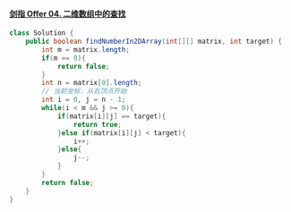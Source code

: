 #### [剑指 Offer 04. 二维数组中的查找](https://leetcode-cn.com/problems/er-wei-shu-zu-zhong-de-cha-zhao-lcof/)

```java
class Solution {
    public boolean findNumberIn2DArray(int[][] matrix, int target) {
        int m = matrix.length;
        if(m == 0){
            return false;
        }
        int n = matrix[0].length;
        // 当前坐标，从右顶点开始
        int i = 0, j = n - 1;
        while(i < m && j >= 0){
            if(matrix[i][j] == target){
                return true;
            }else if(matrix[i][j] < target){
                i++;
            }else{
                j--;
            }
        }
        return false;
    }
}
```


